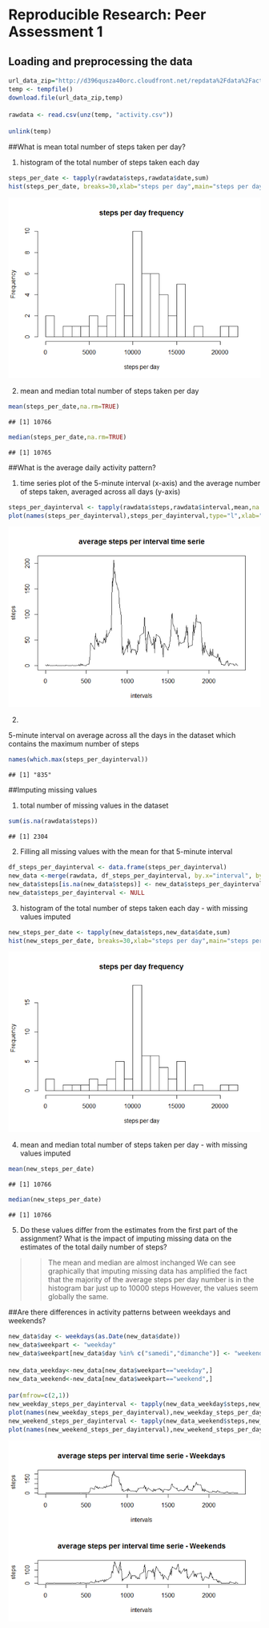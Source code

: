 # Reproducible Research: Peer Assessment 1


## Loading and preprocessing the data


```r
url_data_zip="http://d396qusza40orc.cloudfront.net/repdata%2Fdata%2Factivity.zip"
temp <- tempfile()
download.file(url_data_zip,temp)

rawdata <- read.csv(unz(temp, "activity.csv"))

unlink(temp)
```

##What is mean total number of steps taken per day?

1. histogram of the total number of steps taken each day


```r
steps_per_date <- tapply(rawdata$steps,rawdata$date,sum)
hist(steps_per_date, breaks=30,xlab="steps per day",main="steps per day frequency")
```

![plot of chunk unnamed-chunk-2](./PA1_template_files/figure-html/unnamed-chunk-2.png) 

2. mean and median total number of steps taken per day


```r
mean(steps_per_date,na.rm=TRUE)
```

```
## [1] 10766
```

```r
median(steps_per_date,na.rm=TRUE)
```

```
## [1] 10765
```

##What is the average daily activity pattern?

1. time series plot of the 5-minute interval (x-axis) and the average number of steps taken, averaged across all days (y-axis)


```r
steps_per_dayinterval <- tapply(rawdata$steps,rawdata$interval,mean,na.rm=TRUE)
plot(names(steps_per_dayinterval),steps_per_dayinterval,type="l",xlab="intervals",ylab="steps",main="average steps per interval time serie")
```

![plot of chunk unnamed-chunk-4](./PA1_template_files/figure-html/unnamed-chunk-4.png) 

2.
5-minute interval on average across all the days in the dataset which contains the maximum number of steps

```r
names(which.max(steps_per_dayinterval))
```

```
## [1] "835"
```

##Imputing missing values

1. total number of missing values in the dataset

```r
sum(is.na(rawdata$steps))
```

```
## [1] 2304
```

2. Filling all missing values with the mean for that 5-minute interval

```r
df_steps_per_dayinterval <- data.frame(steps_per_dayinterval)
new_data <-merge(rawdata, df_steps_per_dayinterval, by.x="interval", by.y="row.names")
new_data$steps[is.na(new_data$steps)] <- new_data$steps_per_dayinterval[is.na(new_data$steps)]
new_data$steps_per_dayinterval <- NULL
```

3. histogram of the total number of steps taken each day - with missing values imputed

```r
new_steps_per_date <- tapply(new_data$steps,new_data$date,sum)
hist(new_steps_per_date, breaks=30,xlab="steps per day",main="steps per day frequency")
```

![plot of chunk unnamed-chunk-8](./PA1_template_files/figure-html/unnamed-chunk-8.png) 

4. mean and median total number of steps taken per day - with missing values imputed

```r
mean(new_steps_per_date)
```

```
## [1] 10766
```

```r
median(new_steps_per_date)
```

```
## [1] 10766
```

5. Do these values differ from the estimates from the first part of the assignment? What is the impact of imputing missing data on the estimates of the total daily number of steps?

>> The mean and median are almost inchanged
>> We can see graphically that imputing missing data has amplified the fact that the majority of the average steps per day number is in the histogram bar just up to 10000 steps
However, the values seem globally the same.

##Are there differences in activity patterns between weekdays and weekends?

```r
new_data$day <- weekdays(as.Date(new_data$date))
new_data$weekpart <- "weekday"
new_data$weekpart[new_data$day %in% c("samedi","dimanche")] <- "weekend"

new_data_weekday<-new_data[new_data$weekpart=="weekday",]
new_data_weekend<-new_data[new_data$weekpart=="weekend",]

par(mfrow=c(2,1))
new_weekday_steps_per_dayinterval <- tapply(new_data_weekday$steps,new_data_weekday$interval,mean)
plot(names(new_weekday_steps_per_dayinterval),new_weekday_steps_per_dayinterval,type="l",xlab="intervals",ylab="steps",main="average steps per interval time serie - Weekdays")
new_weekend_steps_per_dayinterval <- tapply(new_data_weekend$steps,new_data_weekend$interval,mean)
plot(names(new_weekend_steps_per_dayinterval),new_weekend_steps_per_dayinterval,type="l",xlab="intervals",ylab="steps",main="average steps per interval time serie - Weekends")
```

![plot of chunk unnamed-chunk-10](./PA1_template_files/figure-html/unnamed-chunk-10.png) 
